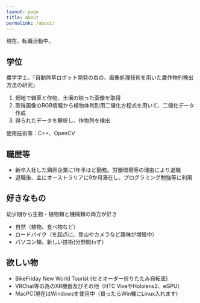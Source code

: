 ```yaml
---
layout: page
title: About
permalink: /about/
---
```


現在、転職活動中。

## 学位
農学学士。『自動除草ロボット開発の為の、画像処理技術を用いた農作物列検出方法の研究』

1. 畑地で雑草と作物、土壌の映った画像を取得
2. 取得画像のRGB情報から植物体判別用二値化方程式を用いて、二値化データ作成
3. 得られたデータを解析し、作物列を検出

使用技術等：C++、OpenCV

## 職歴等
- 新卒入社した鶏卵企業に1年半ほど勤務。労働環境等の理由により退職
- 退職後、主にオーストラリアに9か月滞在し、プログラミング勉強等に利用

## 好きなもの
幼少期から生物・植物類と機械類の両方が好き

- 自然（植物、食べ物など）
- ロードバイク（を起点に、登山やカメラなど趣味が増殖中）
- パソコン類、新しい技術(分野問わず）

## 欲しい物
- BikeFriday New World Tourist (セミオーダー折りたたみ自転車)
- VRChat等の為のXR機器及びその他（HTC ViveやHololens2、eGPU）
- MacPC(現在はWindowsを使用中（買ったらWin機にLinux入れます)
